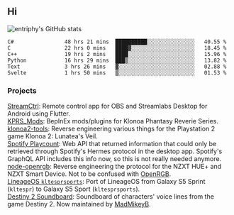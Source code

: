 ## Hi
![entriphy's GitHub stats](https://github-readme-stats.vercel.app/api?username=entriphy&show_icons=true&title_color=2196F3&bg_color=212121&text_color=FAFAFA&hide_border=true)
<!--START_SECTION:waka-->

```text
C#                48 hrs 21 mins  ██████████░░░░░░░░░░░░░░░   40.55 %
C                 22 hrs 0 mins   ████▓░░░░░░░░░░░░░░░░░░░░   18.45 %
C++               19 hrs 2 mins   ████░░░░░░░░░░░░░░░░░░░░░   15.96 %
Python            16 hrs 29 mins  ███▒░░░░░░░░░░░░░░░░░░░░░   13.82 %
Text              3 hrs 26 mins   ▓░░░░░░░░░░░░░░░░░░░░░░░░   02.88 %
Svelte            1 hrs 50 mins   ▒░░░░░░░░░░░░░░░░░░░░░░░░   01.53 %
```

<!--END_SECTION:waka-->
### Projects
[StreamCtrl](https://play.google.com/store/apps/details?id=dev.t4ils.obs_remote): Remote control app for OBS and Streamlabs Desktop for Android using Flutter.<br>
[KPRS_Mods](https://github.com/entriphy/KPRS_Mods): BepInEx mods/plugins for Klonoa Phantasy Reverie Series.<br>
[klonoa2-tools](https://github.com/entriphy/klonoa2-tools): Reverse engineering various things for the Playstation 2 game Klonoa 2: Lunatea's Veil.<br>
[Spotify Playcount](https://github.com/entriphy/sp-playcount-librespot): Web API that returned information that could only be retrieved through Spotify's Hermes protocol in the desktop app. Spotify's GraphQL API includes this info now, so this is not really needed anymore.<br>
[node-openrgb](https://github.com/entriphy/node-openrgb): Reverse engineering the protocol for the NZXT HUE+ and NZXT Smart Device. Not to be confused with [OpenRGB](https://gitlab.com/CalcProgrammer1/OpenRGB).<br>
[LineageOS `kltesprsports`](https://github.com/entriphy/android_device_samsung_kltesprsports): Port of LineageOS from Galaxy S5 Sprint (`kltespr`) to Galaxy S5 Sport (`kltesprsports`).<br>
[Destiny 2 Soundboard](https://github.com/entriphy/Destiny2-Soundboard): Soundboard of characters' voice lines from the game Destiny 2. Now maintained by [MadMikeyB](https://github.com/MadMikeyB/Destiny2-Soundboard).
